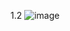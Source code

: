 1.2
![image](https://user-images.githubusercontent.com/89715905/131237935-3ad6d461-5ced-4b89-83fe-8e7a7e0e7353.png)
